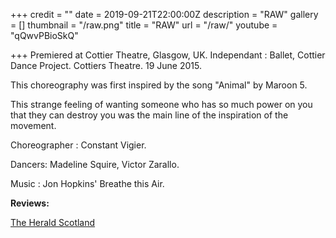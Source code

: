 +++
credit = ""
date = 2019-09-21T22:00:00Z
description = "RAW"
gallery = []
thumbnail = "/raw.png"
title = "RAW"
url = "/raw/"
youtube = "qQwvPBioSkQ"

+++
Premiered at Cottier Theatre, Glasgow, UK. Independant : Ballet, Cottier Dance Project. Cottiers Theatre. 19 June 2015.

This choreography was first inspired by the song "Animal" by Maroon 5.

This strange feeling of wanting someone who has so much power on you that they can destroy you was the main line of the inspiration of the movement.

Choreographer : Constant Vigier.

Dancers: Madeline Squire, Victor Zarallo.

Music : Jon Hopkins' Breathe this Air.

**Reviews:**

[The Herald Scotland](https://www.heraldscotland.com/arts_ents/13413821.Dance_review__Independent_Ballet/)